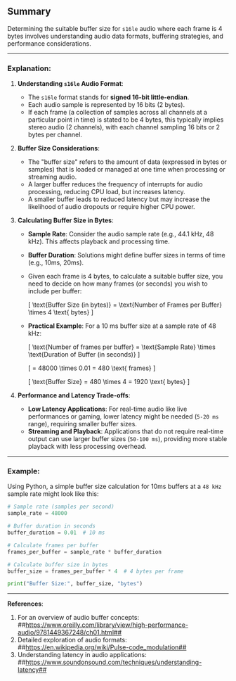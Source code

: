 ## Summary
Determining the suitable buffer size for `s16le` audio where each frame is 4 bytes involves understanding audio data formats, buffering strategies, and performance considerations. 

---

### Explanation:

1. **Understanding `s16le` Audio Format**:
   - The `s16le` format stands for **signed 16-bit little-endian**. 
   - Each audio sample is represented by 16 bits (2 bytes).
   - If each frame (a collection of samples across all channels at a particular point in time) is stated to be 4 bytes, this typically implies stereo audio (2 channels), with each channel sampling 16 bits or 2 bytes per channel.

2. **Buffer Size Considerations**:
   - The "buffer size" refers to the amount of data (expressed in bytes or samples) that is loaded or managed at one time when processing or streaming audio.
   - A larger buffer reduces the frequency of interrupts for audio processing, reducing CPU load, but increases latency.
   - A smaller buffer leads to reduced latency but may increase the likelihood of audio dropouts or require higher CPU power.

3. **Calculating Buffer Size in Bytes**:
   - **Sample Rate**: Consider the audio sample rate (e.g., 44.1 kHz, 48 kHz). This affects playback and processing time.
   - **Buffer Duration**: Solutions might define buffer sizes in terms of time (e.g., 10ms, 20ms). 
   - Given each frame is 4 bytes, to calculate a suitable buffer size, you need to decide on how many frames (or seconds) you wish to include per buffer:

     \[
     \text{Buffer Size (in bytes)} = \text{Number of Frames per Buffer} \times 4 \text{ bytes}
     \]

   - **Practical Example**: For a 10 ms buffer size at a sample rate of 48 kHz:

     \[
     \text{Number of frames per buffer} = \text{Sample Rate} \times \text{Duration of Buffer (in seconds)}
     \]

     \[
     = 48000 \times 0.01 = 480 \text{ frames}
     \]

     \[
     \text{Buffer Size} = 480 \times 4 = 1920 \text{ bytes}
     \]

4. **Performance and Latency Trade-offs**:
   - **Low Latency Applications**: For real-time audio like live performances or gaming, lower latency might be needed (`5-20 ms` range), requiring smaller buffer sizes.
   - **Streaming and Playback**: Applications that do not require real-time output can use larger buffer sizes (`50-100 ms`), providing more stable playback with less processing overhead.

---

### Example:

Using Python, a simple buffer size calculation for 10ms buffers at a `48 kHz` sample rate might look like this:

```python
# Sample rate (samples per second)
sample_rate = 48000

# Buffer duration in seconds
buffer_duration = 0.01  # 10 ms

# Calculate frames per buffer
frames_per_buffer = sample_rate * buffer_duration

# Calculate buffer size in bytes
buffer_size = frames_per_buffer * 4  # 4 bytes per frame

print("Buffer Size:", buffer_size, "bytes")
```

---

**References**:

1. For an overview of audio buffer concepts: ##https://www.oreilly.com/library/view/high-performance-audio/9781449367248/ch01.html##
2. Detailed exploration of audio formats: ##https://en.wikipedia.org/wiki/Pulse-code_modulation##
3. Understanding latency in audio applications: ##https://www.soundonsound.com/techniques/understanding-latency##